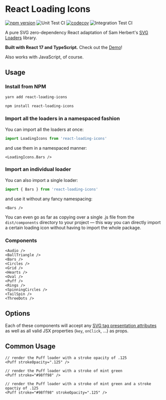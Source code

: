 # React Loading Icons

[![npm version](https://badge.fury.io/js/react-loading-icons.svg)](https://badge.fury.io/js/react-loading-icons)
![Unit Test CI](https://github.com/dkress59/react-loading-icons/workflows/Unit%20Test%20CI/badge.svg)
[![codecov](https://codecov.io/gh/dkress59/react-loading-icons/branch/master/graph/badge.svg?token=4KMKEPIAWM)](https://codecov.io/gh/dkress59/react-loading-icons)
![Integration Test CI](https://github.com/dkress59/react-loading-icons/workflows/Integration%20Test%20CI/badge.svg)

A pure SVG zero-dependency React adaptation of Sam Herbert's [SVG Loaders](https://github.com/SamHerbert/SVG-Loaders) library.

**Built with React 17 and TypeScript.**
Check out the [Demo](https://loading.damiankress.de)!

Also works with JavaScript, of course.

## Usage

### Install from NPM

```bash
yarn add react-loading-icons
```

```bash
npm install react-loading-icons
```

### Import all the loaders in a namespaced fashion

You can import all the loaders at once:

```ts
import LoadingIcons from 'react-loading-icons'
```

and use them in a namespaced manner:

```tsx
<LoadingIcons.Bars />
```

### Import an individual loader

You can also import a single loader:

```ts
import { Bars } from 'react-loading-icons'
```

and use it without any fancy namespacing:

```tsx
<Bars />
```

You can even go as far as copying over a single .js file from the `dist/components` directory to your project — this way you can directly import a certain loading icon without having to import the whole package.

### Components

```tsx
<Audio />
<BallTriangle />
<Bars />
<Circles />
<Grid />
<Hearts />
<Oval />
<Puff />
<Rings />
<SpinningCircles />
<TailSpin />
<ThreeDots />
```

## Options

Each of these components will accept any [SVG tag presentation attributes](https://developer.mozilla.org/en-US/docs/Web/SVG/Attribute/Presentation) as well as all valid JSX properties (`key`, `onClick`, …) as props.

## Common Usage

```tsx
// render the Puff loader with a stroke opacity of .125
<Puff strokeOpacity=".125" />

// render the Puff loader with a stroke of mint green
<Puff stroke="#98ff98" />

// render the Puff loader with a stroke of mint green and a stroke opactiy of .125
<Puff stroke="#98ff98" strokeOpacity=".125" />
```
